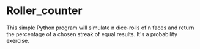 # Roller_counter
This simple Python program will simulate n dice-rolls of n faces and return the percentage of a chosen streak of equal results. It's a probability exercise.
